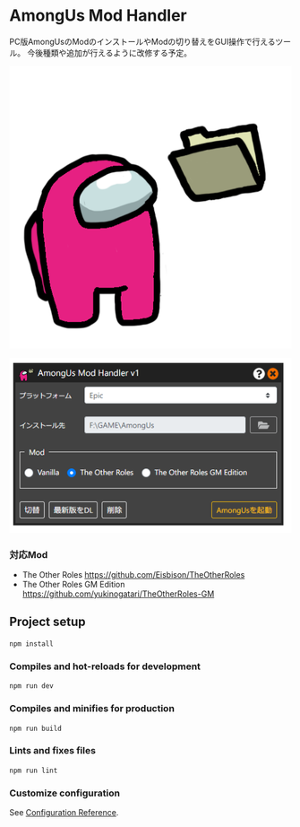 # AmongUs Mod Handler

PC版AmongUsのModのインストールやModの切り替えをGUI操作で行えるツール。
今後種類や追加が行えるように改修する予定。

![ロゴ](https://raw.githubusercontent.com/393mats/amongus-mod-handler/master/src/assets/icon.png "AmongUs Mod Handler")

![画面](https://raw.githubusercontent.com/393mats/amongus-mod-handler/master/src/assets/window_demo.png "画面プレビュー")

### 対応Mod

- The Other Roles https://github.com/Eisbison/TheOtherRoles
- The Other Roles GM Edition https://github.com/yukinogatari/TheOtherRoles-GM

## Project setup
```
npm install
```

### Compiles and hot-reloads for development
```
npm run dev
```

### Compiles and minifies for production
```
npm run build
```

### Lints and fixes files
```
npm run lint
```

### Customize configuration
See [Configuration Reference](https://cli.vuejs.org/config/).
